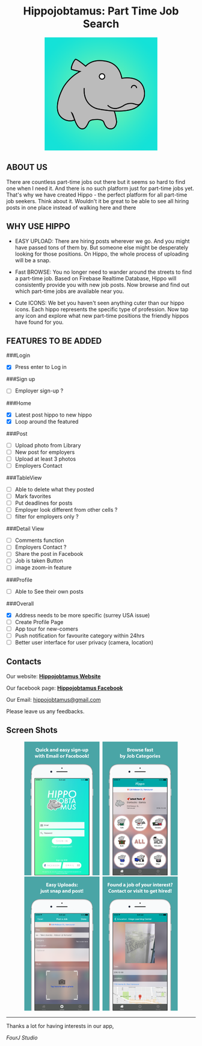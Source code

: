 <h1 align = "center">Hippojobtamus: Part Time Job Search</h1>
<p align="center">
  <img src="./Screenshots/icon1024x1024.png" width="300">
</p>

## ABOUT US

There are countless part-time jobs out there but it seems so hard to find one when I need it. And there is no such platform just for part-time jobs yet. That's why we have created Hippo - the perfect platform for all part-time job seekers. Think about it. Wouldn't it be great to be able to see all hiring posts in one place instead of walking here and there

## WHY USE HIPPO

* EASY UPLOAD: There are hiring posts wherever we go. And you might have passed tons of them by. But someone else might be desperately looking for those positions. On Hippo, the whole process of uploading will be a snap. 

* Fast BROWSE: You no longer need to wander around the streets to find a part-time job. Based on Firebase Realtime Database, Hippo will consistently provide you with new job posts. Now browse and find out which part-time jobs are available near you.

* Cute ICONS: We bet you haven't seen anything cuter than our hippo icons. Each hippo represents the specific type of profession. Now tap any icon and explore what new part-time positions the friendly hippos have found for you.

## FEATURES TO BE ADDED

###Login
- [x] Press enter to Log in

###Sign up
  - [ ] Employer sign-up ?

###Home
- [x] Latest post hippo to new hippo
- [x] Loop around the featured

###Post
  - [ ] Upload photo from Library
  - [ ] New post for employers
  - [ ] Upload at least 3 photos
  - [ ] Employers Contact

###TableView
  - [ ] Able to delete what they posted
  - [ ] Mark favorites
  - [ ] Put deadlines for posts
  - [ ] Employer look different from other cells ?
  - [ ] filter for employers only ?

###Detail View
  - [ ] Comments function
  - [ ] Employers Contact ?
  - [ ] Share the post in Facebook
  - [ ] Job is taken Button
  - [ ] image zoom-in feature

###Profile
- [ ] Able to See their own posts

###Overall
- [x] Address needs to be more specific (surrey USA issue)
- [ ] Create Profile Page
- [ ] App tour for new-comers
- [ ] Push notification for favourite category within 24hrs
- [ ] Better user interface for user privacy (camera, location)

## Contacts

Our website: **[Hippojobtamus Website][1]**

Our facebook page: **[Hippojobtamus Facebook][2]**

Our Email: hippojobtamus@gmail.com


Please leave us any feedbacks.

## Screen Shots

<div align="center">

<img src="./Screenshots/1_5.5.png" width="200" hspace="2">
<img src="./Screenshots/2_5.5.png" width="200" hspace="2">
<img src="./Screenshots/3.png" width="200" hspace="2">
<img src="./Screenshots/4_5.5.png" width="200" hspace="2">
  
</div>


---

Thanks a lot for having interests in our app,

*FourJ Studio*

[1]: http://sanghyunju.wixsite.com/hippojobtamus
[2]: https://www.facebook.com/Hippojobtamus
